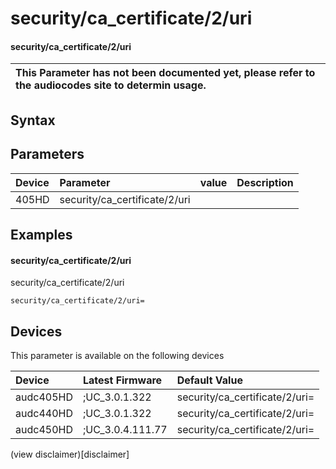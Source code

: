 ﻿---
description: security/ca_certificate/2/uri
search: false
---

# security/ca_certificate/2/uri

#### security/ca_certificate/2/uri


| This Parameter has not been documented yet, please refer to the audiocodes site to determin usage.  | 
| :--- |

## Syntax

## Parameters
|Device|Parameter|value|Description|
|:---|:---|:---|:---|
| 405HD | security/ca_certificate/2/uri |  |  |

## Examples
#### security/ca_certificate/2/uri

security/ca_certificate/2/uri

```
security/ca_certificate/2/uri=
```

## Devices
This parameter is available on the following devices

| Device | Latest Firmware | Default Value |
|:---|:---|:---|
| audc405HD | ;UC_3.0.1.322 | security/ca_certificate/2/uri= 
| audc440HD | ;UC_3.0.1.322 | security/ca_certificate/2/uri= 
| audc450HD | ;UC_3.0.4.111.77 | security/ca_certificate/2/uri= 

(view disclaimer)[disclaimer]
